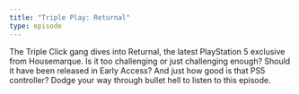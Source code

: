 ```yaml
---
title: "Triple Play: Returnal"
type: episode
---
```

The Triple Click gang dives into Returnal, the latest PlayStation 5 exclusive from Housemarque. Is it too challenging or just challenging enough? Should it have been released in Early Access? And just how good is that PS5 controller? Dodge your way through bullet hell to listen to this episode.